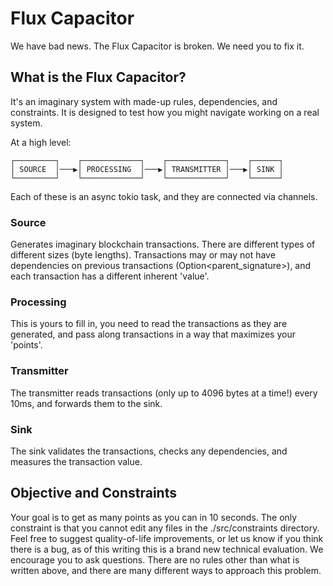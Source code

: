 # Flux Capacitor

We have bad news. The Flux Capacitor is broken. We need you to fix it.

## What is the Flux Capacitor?

It's an imaginary system with made-up rules, dependencies, and constraints. It is designed to test how you might navigate working on a real system.

At a high level:

```
┌─────────┐    ┌─────────────┐    ┌─────────────┐    ┌──────┐
│ SOURCE  │───▶│ PROCESSING  │───▶│ TRANSMITTER │───▶│ SINK │
└─────────┘    └─────────────┘    └─────────────┘    └──────┘
```

Each of these is an async tokio task, and they are connected via channels.

### Source
Generates imaginary blockchain transactions. There are different types of different sizes (byte lengths).
Transactions may or may not have dependencies on previous transactions (Option<parent_signature>), and each transaction has a different inherent 'value'.

### Processing
This is yours to fill in, you need to read the transactions as they are generated, and pass along transactions in a way that maximizes your 'points'.

### Transmitter
The transmitter reads transactions (only up to 4096 bytes at a time!) every 10ms, and forwards them to the sink.

### Sink
The sink validates the transactions, checks any dependencies, and measures the transaction value.

## Objective and Constraints
Your goal is to get as many points as you can in 10 seconds. The only constraint is that you cannot edit any files in the ./src/constraints directory. Feel free to suggest quality-of-life improvements, or let us know if you think there is a bug, as of this writing this is a brand new technical evaluation.
We encourage you to ask questions. There are no rules other than what is written above, and there are many different ways to approach this problem.